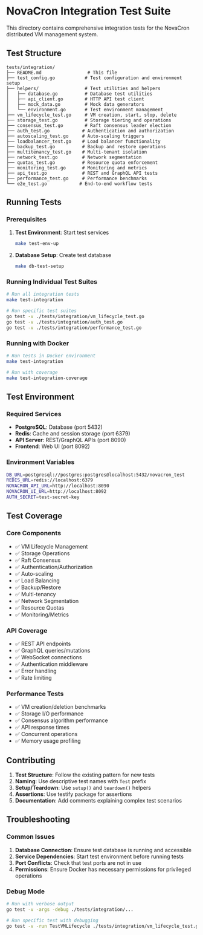 # NovaCron Integration Test Suite

This directory contains comprehensive integration tests for the NovaCron distributed VM management system.

## Test Structure

```
tests/integration/
├── README.md                 # This file
├── test_config.go           # Test configuration and environment setup
├── helpers/                 # Test utilities and helpers
│   ├── database.go          # Database test utilities
│   ├── api_client.go        # HTTP API test client
│   ├── mock_data.go         # Mock data generators
│   └── environment.go       # Test environment management
├── vm_lifecycle_test.go     # VM creation, start, stop, delete
├── storage_test.go          # Storage tiering and operations
├── consensus_test.go        # Raft consensus leader election
├── auth_test.go            # Authentication and authorization
├── autoscaling_test.go     # Auto-scaling triggers
├── loadbalancer_test.go    # Load balancer functionality  
├── backup_test.go          # Backup and restore operations
├── multitenancy_test.go    # Multi-tenant isolation
├── network_test.go         # Network segmentation
├── quotas_test.go          # Resource quota enforcement
├── monitoring_test.go      # Monitoring and metrics
├── api_test.go             # REST and GraphQL API tests
├── performance_test.go     # Performance benchmarks
└── e2e_test.go            # End-to-end workflow tests
```

## Running Tests

### Prerequisites

1. **Test Environment**: Start test services
   ```bash
   make test-env-up
   ```

2. **Database Setup**: Create test database
   ```bash
   make db-test-setup
   ```

### Running Individual Test Suites

```bash
# Run all integration tests
make test-integration

# Run specific test suites
go test -v ./tests/integration/vm_lifecycle_test.go
go test -v ./tests/integration/auth_test.go
go test -v ./tests/integration/performance_test.go
```

### Running with Docker

```bash
# Run tests in Docker environment
make test-integration

# Run with coverage
make test-integration-coverage
```

## Test Environment

### Required Services

- **PostgreSQL**: Database (port 5432)
- **Redis**: Cache and session storage (port 6379)
- **API Server**: REST/GraphQL APIs (port 8090)
- **Frontend**: Web UI (port 8092)

### Environment Variables

```bash
DB_URL=postgresql://postgres:postgres@localhost:5432/novacron_test
REDIS_URL=redis://localhost:6379
NOVACRON_API_URL=http://localhost:8090
NOVACRON_UI_URL=http://localhost:8092
AUTH_SECRET=test-secret-key
```

## Test Coverage

### Core Components

- ✅ VM Lifecycle Management
- ✅ Storage Operations
- ✅ Raft Consensus
- ✅ Authentication/Authorization
- ✅ Auto-scaling
- ✅ Load Balancing
- ✅ Backup/Restore
- ✅ Multi-tenancy
- ✅ Network Segmentation
- ✅ Resource Quotas
- ✅ Monitoring/Metrics

### API Coverage

- ✅ REST API endpoints
- ✅ GraphQL queries/mutations
- ✅ WebSocket connections
- ✅ Authentication middleware
- ✅ Error handling
- ✅ Rate limiting

### Performance Tests

- ✅ VM creation/deletion benchmarks
- ✅ Storage I/O performance
- ✅ Consensus algorithm performance
- ✅ API response times
- ✅ Concurrent operations
- ✅ Memory usage profiling

## Contributing

1. **Test Structure**: Follow the existing pattern for new tests
2. **Naming**: Use descriptive test names with `Test` prefix
3. **Setup/Teardown**: Use `setup()` and `teardown()` helpers
4. **Assertions**: Use testify package for assertions
5. **Documentation**: Add comments explaining complex test scenarios

## Troubleshooting

### Common Issues

1. **Database Connection**: Ensure test database is running and accessible
2. **Service Dependencies**: Start test environment before running tests
3. **Port Conflicts**: Check that test ports are not in use
4. **Permissions**: Ensure Docker has necessary permissions for privileged operations

### Debug Mode

```bash
# Run with verbose output
go test -v -args -debug ./tests/integration/...

# Run specific test with debugging
go test -v -run TestVMLifecycle ./tests/integration/vm_lifecycle_test.go -args -debug
```